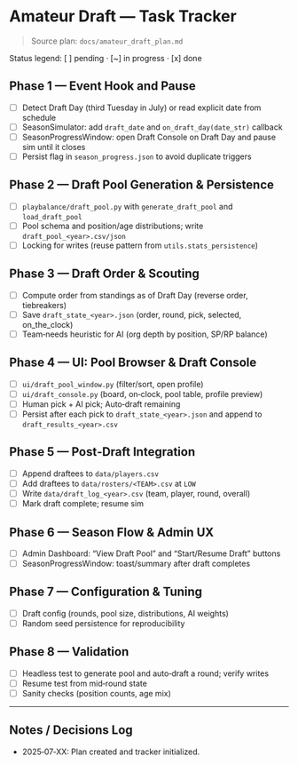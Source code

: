 # Amateur Draft — Task Tracker

> Source plan: `docs/amateur_draft_plan.md`

Status legend: [ ] pending · [~] in progress · [x] done

## Phase 1 — Event Hook and Pause
- [ ] Detect Draft Day (third Tuesday in July) or read explicit date from schedule
- [ ] SeasonSimulator: add `draft_date` and `on_draft_day(date_str)` callback
- [ ] SeasonProgressWindow: open Draft Console on Draft Day and pause sim until it closes
- [ ] Persist flag in `season_progress.json` to avoid duplicate triggers

## Phase 2 — Draft Pool Generation & Persistence
- [ ] `playbalance/draft_pool.py` with `generate_draft_pool` and `load_draft_pool`
- [ ] Pool schema and position/age distributions; write `draft_pool_<year>.csv/json`
- [ ] Locking for writes (reuse pattern from `utils.stats_persistence`)

## Phase 3 — Draft Order & Scouting
- [ ] Compute order from standings as of Draft Day (reverse order, tiebreakers)
- [ ] Save `draft_state_<year>.json` (order, round, pick, selected, on_the_clock)
- [ ] Team‑needs heuristic for AI (org depth by position, SP/RP balance)

## Phase 4 — UI: Pool Browser & Draft Console
- [ ] `ui/draft_pool_window.py` (filter/sort, open profile)
- [ ] `ui/draft_console.py` (board, on‑clock, pool table, profile preview)
- [ ] Human pick + AI pick; Auto‑draft remaining
- [ ] Persist after each pick to `draft_state_<year>.json` and append to `draft_results_<year>.csv`

## Phase 5 — Post‑Draft Integration
- [ ] Append draftees to `data/players.csv`
- [ ] Add draftees to `data/rosters/<TEAM>.csv` at `LOW`
- [ ] Write `data/draft_log_<year>.csv` (team, player, round, overall)
- [ ] Mark draft complete; resume sim

## Phase 6 — Season Flow & Admin UX
- [ ] Admin Dashboard: “View Draft Pool” and “Start/Resume Draft” buttons
- [ ] SeasonProgressWindow: toast/summary after draft completes

## Phase 7 — Configuration & Tuning
- [ ] Draft config (rounds, pool size, distributions, AI weights)
- [ ] Random seed persistence for reproducibility

## Phase 8 — Validation
- [ ] Headless test to generate pool and auto‑draft a round; verify writes
- [ ] Resume test from mid‑round state
- [ ] Sanity checks (position counts, age mix)

---

## Notes / Decisions Log
- 2025‑07‑XX: Plan created and tracker initialized.

